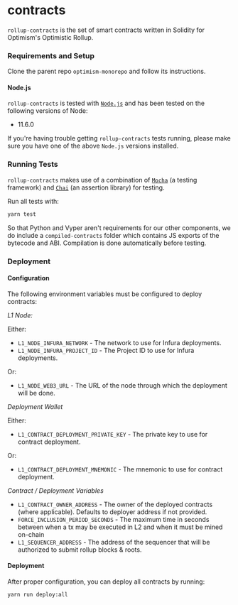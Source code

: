 # contracts
`rollup-contracts` is the set of smart contracts written in Solidity for Optimism's Optimistic Rollup.

### Requirements and Setup
Clone the parent repo `optimism-monorepo` and follow its instructions.

#### Node.js
`rollup-contracts` is tested with [`Node.js`](https://nodejs.org/en/) and has been tested on the following versions of Node:

- 11.6.0

If you're having trouble getting `rollup-contracts` tests running, please make sure you have one of the above `Node.js` versions installed.

### Running Tests
`rollup-contracts` makes use of a combination of [`Mocha`](https://mochajs.org/) (a testing framework) and [`Chai`](https://www.chaijs.com/) (an assertion library) for testing.

Run all tests with:

```sh
yarn test
```
So that Python and Vyper aren't requirements for our other components, we do include a `compiled-contracts` folder which contains JS exports of the bytecode and ABI. Compilation is done automatically before testing.

### Deployment
#### Configuration
The following environment variables must be configured to deploy contracts:

*L1 Node:*

Either:
* `L1_NODE_INFURA_NETWORK` - The network to use for Infura deployments.
* `L1_NODE_INFURA_PROJECT_ID` - The Project ID to use for Infura deployments.

Or:
* `L1_NODE_WEB3_URL` - The URL of the node through which the deployment will be done.

*Deployment Wallet*

Either:
* `L1_CONTRACT_DEPLOYMENT_PRIVATE_KEY` - The private key to use for contract deployment.

Or:
* `L1_CONTRACT_DEPLOYMENT_MNEMONIC` - The mnemonic to use for contract deployment.

*Contract / Deployment Variables*
* `L1_CONTRACT_OWNER_ADDRESS` - The owner of the deployed contracts (where applicable). Defaults to deployer address if not provided.
* `FORCE_INCLUSION_PERIOD_SECONDS` - The maximum time in seconds between when a tx may be executed in L2 and when it must be mined on-chain
* `L1_SEQUENCER_ADDRESS` - The address of the sequencer that will be authorized to submit rollup blocks & roots.

#### Deployment
After proper configuration, you can deploy all contracts by running:

```sh
yarn run deploy:all
```
